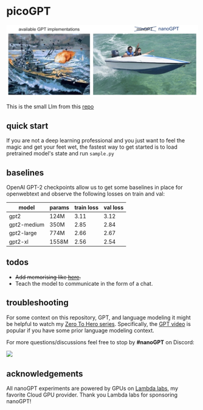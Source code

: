 
# picoGPT

![nanoGPT](assets/nanogpt.jpg)

This is the small Llm from this [repo](https://github.com/KellerJordan/modded-nanogpt)

## quick start

If you are not a deep learning professional and you just want to feel the magic and get your feet wet, the fastest way to get started is to load pretrained model's state and run `sample.py`

## baselines

OpenAI GPT-2 checkpoints allow us to get some baselines in place for openwebtext and observe the following losses on train and val:

| model | params | train loss | val loss |
| ------| ------ | ---------- | -------- |
| gpt2 | 124M         | 3.11  | 3.12     |
| gpt2-medium | 350M  | 2.85  | 2.84     |
| gpt2-large | 774M   | 2.66  | 2.67     |
| gpt2-xl | 1558M     | 2.56  | 2.54     |

## todos

- ~~Add memorising like [here](https://colab.research.google.com/drive/1XZz1sjNt1MKRG6ul_hOGSJFQLS4lRtmJ).~~
- Teach the model to communicate in the form of a chat.

## troubleshooting

For some context on this repository, GPT, and language modeling it might be helpful to watch my [Zero To Hero series](https://karpathy.ai/zero-to-hero.html). Specifically, the [GPT video](https://www.youtube.com/watch?v=kCc8FmEb1nY) is popular if you have some prior language modeling context.

For more questions/discussions feel free to stop by **#nanoGPT** on Discord:

[![](https://dcbadge.vercel.app/api/server/3zy8kqD9Cp?compact=true&style=flat)](https://discord.gg/3zy8kqD9Cp)

## acknowledgements

All nanoGPT experiments are powered by GPUs on [Lambda labs](https://lambdalabs.com), my favorite Cloud GPU provider. Thank you Lambda labs for sponsoring nanoGPT!

